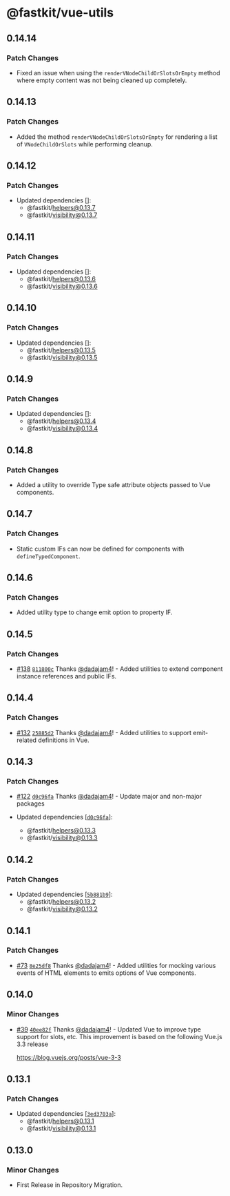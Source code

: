 # @fastkit/vue-utils

## 0.14.14

### Patch Changes

- Fixed an issue when using the `renderVNodeChildOrSlotsOrEmpty` method where empty content was not being cleaned up completely.

## 0.14.13

### Patch Changes

- Added the method `renderVNodeChildOrSlotsOrEmpty` for rendering a list of `VNodeChildOrSlots` while performing cleanup.

## 0.14.12

### Patch Changes

- Updated dependencies []:
  - @fastkit/helpers@0.13.7
  - @fastkit/visibility@0.13.7

## 0.14.11

### Patch Changes

- Updated dependencies []:
  - @fastkit/helpers@0.13.6
  - @fastkit/visibility@0.13.6

## 0.14.10

### Patch Changes

- Updated dependencies []:
  - @fastkit/helpers@0.13.5
  - @fastkit/visibility@0.13.5

## 0.14.9

### Patch Changes

- Updated dependencies []:
  - @fastkit/helpers@0.13.4
  - @fastkit/visibility@0.13.4

## 0.14.8

### Patch Changes

- Added a utility to override Type safe attribute objects passed to Vue components.

## 0.14.7

### Patch Changes

- Static custom IFs can now be defined for components with `defineTypedComponent`.

## 0.14.6

### Patch Changes

- Added utility type to change emit option to property IF.

## 0.14.5

### Patch Changes

- [#138](https://github.com/dadajam4/fastkit/pull/138) [`811800c`](https://github.com/dadajam4/fastkit/commit/811800c8aec5dc1236a887e35aa846560b8c40f7) Thanks [@dadajam4](https://github.com/dadajam4)! - Added utilities to extend component instance references and public IFs.

## 0.14.4

### Patch Changes

- [#132](https://github.com/dadajam4/fastkit/pull/132) [`25885d2`](https://github.com/dadajam4/fastkit/commit/25885d2139c445478ce9aa7ff03539398f28cd55) Thanks [@dadajam4](https://github.com/dadajam4)! - Added utilities to support emit-related definitions in Vue.

## 0.14.3

### Patch Changes

- [#122](https://github.com/dadajam4/fastkit/pull/122) [`d0c96fa`](https://github.com/dadajam4/fastkit/commit/d0c96faf96b6c91bcb8bc0b1ca9d22fc8ede303e) Thanks [@dadajam4](https://github.com/dadajam4)! - Update major and non-major packages

- Updated dependencies [[`d0c96fa`](https://github.com/dadajam4/fastkit/commit/d0c96faf96b6c91bcb8bc0b1ca9d22fc8ede303e)]:
  - @fastkit/helpers@0.13.3
  - @fastkit/visibility@0.13.3

## 0.14.2

### Patch Changes

- Updated dependencies [[`5b881b9`](https://github.com/dadajam4/fastkit/commit/5b881b94ce1852c12cc3c8f6954564d5235cba4d)]:
  - @fastkit/helpers@0.13.2
  - @fastkit/visibility@0.13.2

## 0.14.1

### Patch Changes

- [#73](https://github.com/dadajam4/fastkit/pull/73) [`8e25df8`](https://github.com/dadajam4/fastkit/commit/8e25df840c83d63617f5f343939fc22abf06b4a0) Thanks [@dadajam4](https://github.com/dadajam4)! - Added utilities for mocking various events of HTML elements to emits options of Vue components.

## 0.14.0

### Minor Changes

- [#39](https://github.com/dadajam4/fastkit/pull/39) [`40ee82f`](https://github.com/dadajam4/fastkit/commit/40ee82f4501b88e44ad9b67918df2237298493a0) Thanks [@dadajam4](https://github.com/dadajam4)! - Updated Vue to improve type support for slots, etc.
  This improvement is based on the following Vue.js 3.3 release

  https://blog.vuejs.org/posts/vue-3-3

## 0.13.1

### Patch Changes

- Updated dependencies [[`3ed3703a`](https://github.com/dadajam4/fastkit/commit/3ed3703aa9092bf47caed6ec192ef4d5a7621d34)]:
  - @fastkit/helpers@0.13.1
  - @fastkit/visibility@0.13.1

## 0.13.0

### Minor Changes

- First Release in Repository Migration.
